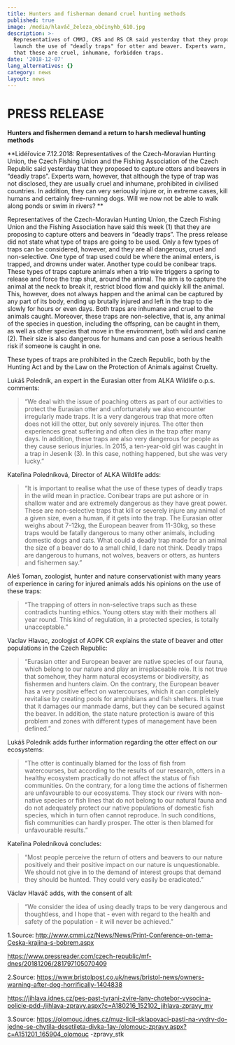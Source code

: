 ```yaml
---
title: Hunters and fisherman demand cruel hunting methods
published: true
image: /media/hlaváč_železa_občinyhb_610.jpg
description: >-
  Representatives of CMMJ, CRS and RS CR said yesterday that they proposed to
  launch the use of "deadly traps" for otter and beaver. Experts warn, however,
  that these are cruel, inhumane, forbidden traps.
date: '2018-12-07'
lang_alternatives: {}
category: news
layout: news
---
```

# PRESS RELEASE

**Hunters and fishermen demand a return to harsh medieval hunting methods**

**Lidéřovice 7.12.2018: Representatives of the Czech-Moravian Hunting Union, the Czech Fishing Union and the Fishing Association of the Czech Republic said yesterday that they proposed to capture otters and beavers in “deadly traps”. Experts warn, however, that although the type of trap was not disclosed, they are usually cruel and inhumane, prohibited in civilised countries. In addition, they can very seriously injure or, in extreme cases, kill humans and certainly free-running dogs. Will we now not be able to walk along ponds or swim in rivers?
**

Representatives of the Czech-Moravian Hunting Union, the Czech Fishing Union and the Fishing Association have said this week (1) that they are proposing to capture otters and beavers in “deadly traps”. The press release did not state what type of traps are going to be used. Only a few types of traps can be considered, however, and they are all dangerous, cruel and non-selective. One type of trap used could be where the animal enters, is trapped, and drowns under water. Another type could be conibear traps. These types of traps capture animals when a trip wire triggers a spring to release and force the trap shut, around the animal. The aim is to capture the animal at the neck to break it, restrict blood flow and quickly kill the animal. This, however, does not always happen and the animal can be captured by any part of its body, ending up brutally injured and left in the trap to die slowly for hours or even days. Both traps are inhumane and cruel to the animals caught. Moreover, these traps are non-selective, that is, any animal of the species in question, including the offspring, can be caught in them, as well as other species that move in the environment, both wild and canine (2). Their size is also dangerous for humans and can pose a serious health risk if someone is caught in one. 

These types of traps are prohibited in the Czech Republic, both by the Hunting Act and by the Law on the Protection of Animals against Cruelty.

Lukáš Poledník, an expert in the Eurasian otter from ALKA Wildlife o.p.s. comments: 

> “We deal with the issue of poaching otters as part of our activities to protect the Eurasian otter and unfortunately we also encounter irregularly made traps. It is a very dangerous trap that more often does not kill the otter, but only severely injures. The otter then experiences great suffering and often dies in the trap after many days. In addition, these traps are also very dangerous for people as they cause serious injuries. In 2015, a ten-year-old girl was caught in a trap in Jeseník (3). In this case, nothing happened, but she was very lucky.”

Kateřina Poledníková, Director of ALKA Wildlife adds: 

> “It is important to realise what the use of these types of deadly traps in the wild mean in practice. Conibear traps are put ashore or in shallow water and are extremely dangerous as they have great power. These are non-selective traps that kill or severely injure any animal of a given size, even a human, if it gets into the trap. The Eurasian otter weighs about 7-12kg, the European beaver from 11-30kg, so these traps would be fatally dangerous to many other animals, including domestic dogs and cats. What could a deadly trap made for an animal the size of a beaver do to a small child, I dare not think. Deadly traps are dangerous to humans, not wolves, beavers or otters, as hunters and fishermen say.”

Aleš Toman, zoologist, hunter and nature conservationist with many years of experience in caring for injured animals adds his opinions on the use of these traps: 

> “The trapping of otters in non-selective traps such as these contradicts hunting ethics. Young otters stay with their mothers all year round. This kind of regulation, in a protected species, is totally unacceptable.”

Vaclav Hlavac, zoologist of AOPK CR explains the state of beaver and otter populations in the Czech Republic: 

> “Eurasian otter and European beaver are native species of our fauna, which belong to our nature and play an irreplaceable role. It is not true that somehow, they harm natural ecosystems or biodiversity, as fishermen and hunters claim. On the contrary, the European beaver has a very positive effect on watercourses, which it can completely revitalise by creating pools for amphibians and fish shelters. It is true that it damages our manmade dams, but they can be secured against the beaver. In addition, the state nature protection is aware of this problem and zones with different types of management have been defined.”

Lukáš Poledník adds further information regarding the otter effect on our ecosystems:

> “The otter is continually blamed for the loss of fish from watercourses, but according to the results of our research, otters in a healthy ecosystem practically do not affect the status of fish communities. On the contrary, for a long time the actions of fishermen are unfavourable to our ecosystems. They stock our rivers with non-native species or fish lines that do not belong to our natural fauna and do not adequately protect our native populations of domestic fish species, which in turn often cannot reproduce. In such conditions, fish communities can hardly prosper. The otter is then blamed for unfavourable results.”

Kateřina Poledníková concludes: 

> “Most people perceive the return of otters and beavers to our nature positively and their positive impact on our nature is unquestionable. We should not give in to the demand of interest groups that demand they should be hunted. They could very easily be eradicated.”

Václav Hlaváč adds, with the consent of all:

> “We consider the idea of using deadly traps to be very dangerous and thoughtless, and I hope that - even with regard to the health and safety of the population - it will never be achieved.”



1.Source: http://www.cmmj.cz/News/News/Print-Conference-on-tema-Ceska-krajina-s-bobrem.aspx

https://www.pressreader.com/czech-republic/mf-dnes/20181206/281797105070409

2.Source: https://www.bristolpost.co.uk/news/bristol-news/owners-warning-after-dog-horrifically-1404838

https://jihlava.idnes.cz/pes-past-tyrani-zvire-lany-chotebor-vysocina-policie-pdd-/jihlava-zpravy.aspx?c=A180216_152102_jihlava-zpravy_mv

3.Source: https://olomouc.idnes.cz/muz-licil-sklapovaci-pasti-na-vydry-do-jedne-se-chytila-desetileta-divka-1ay-/olomouc-zpravy.aspx?c=A151201_165904_olomouc -zpravy_stk

